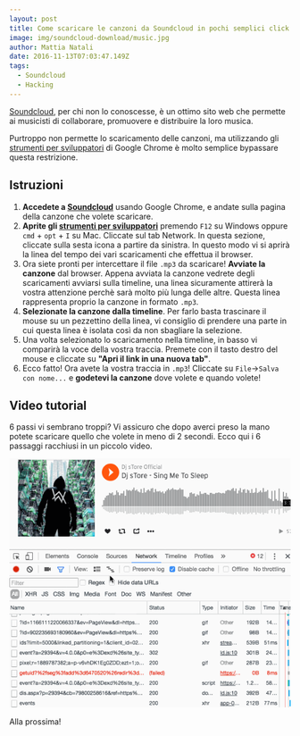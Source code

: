 ```yaml
---
layout: post
title: Come scaricare le canzoni da Soundcloud in pochi semplici click
image: img/soundcloud-download/music.jpg
author: Mattia Natali
date: 2016-11-13T07:03:47.149Z
tags: 
  - Soundcloud
  - Hacking
---
```


[Soundcloud](https://soundcloud.com/), per chi non lo conoscesse, è un ottimo sito web che permette ai musicisti di collaborare, promuovere e distribuire la loro musica.

Purtroppo non permette lo scaricamento delle canzoni, ma utilizzando gli [strumenti per sviluppatori](https://support.google.com/dfp_premium/answer/4497389?hl=it) di Google Chrome è molto semplice bypassare questa restrizione.

## Istruzioni

1. **Accedete a [Soundcloud](https://soundcloud.com/)** usando Google Chrome, e andate sulla pagina della canzone che volete scaricare.
1. **Aprite gli [strumenti per sviluppatori](https://support.google.com/dfp_premium/answer/4497389?hl=it)** premendo `F12` su Windows oppure `cmd` + `opt` + `I` su Mac. Cliccate sul tab Network. In questa sezione, cliccate sulla sesta icona a partire da sinistra. In questo modo vi si aprirà la linea del tempo dei vari scaricamenti che effettua il browser.
1. Ora siete pronti per intercettare il file `.mp3` da scaricare! **Avviate la canzone** dal browser. Appena avviata la canzone vedrete degli scaricamenti avviarsi sulla timeline, una linea sicuramente attirerà la vostra attenzione perchè sarà molto più lunga delle altre. Questa linea rappresenta proprio la canzone in formato `.mp3`.
1. **Selezionate la canzone dalla timeline**. Per farlo basta trascinare il mouse su un pezzettino della linea, vi consiglio di prendere una parte in cui questa linea è isolata così da non sbagliare la selezione.
1. Una volta selezionato lo scaricamento nella timeline, in basso vi comparirà la voce della vostra traccia. Premete con il tasto destro del mouse e cliccate su **"Apri il link in una nuova tab"**.
1. Ecco fatto! Ora avete la vostra traccia in `.mp3`! Cliccate su `File`->`Salva con nome...` e **godetevi la canzone** dove volete e quando volete!

## Video tutorial
6 passi vi sembrano troppi? Vi assicuro che dopo averci preso la mano potete scaricare quello che volete in meno di 2 secondi. Ecco qui i 6 passaggi racchiusi in un piccolo video.

![Video tutorial](img/soundcloud-download/soundcloud-download.gif)

Alla prossima!
